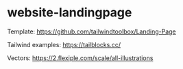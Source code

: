 # website-landingpage

Template: https://github.com/tailwindtoolbox/Landing-Page

Tailwind examples: https://tailblocks.cc/

Vectors: https://2.flexiple.com/scale/all-illustrations